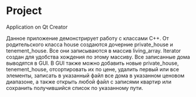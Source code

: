 # Project
Application on Qt Creator

Данное приложение демонстрирует работу с классами C++. От родительского класса house создаются дочерние private_house и tenement_house. Все они записываются в массив living_array. Iterator создан для удобства хождения по этому массиву. Все записанные дома выводятся в GUI. В GUI также можно добавить новые private_house, tenement_house, отсортировать их по цене, удалить первый или все элементы, записать в указанный файл все дома в указанном ценовом диапазоне, а также открыть любой файл с записями квартир или сохранить получившийся список по указанному пути.
